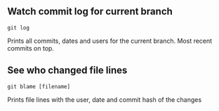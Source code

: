 ## Watch commit log for current branch

```
git log
```

Prints all commits, dates and users for the current branch. Most recent commits on top.

## See who changed file lines

```
git blame [filename]
```

Prints file lines with the user, date and commit hash of the changes

